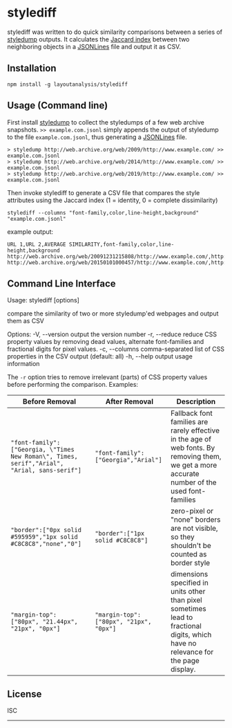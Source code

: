 # stylediff
stylediff was written to do quick similarity comparisons between a series of [styledump](https://github.com/layoutanalysis/styledump) outputs.
It calculates the [Jaccard index](https://en.wikipedia.org/wiki/Jaccard_index) between two neighboring objects in a [JSONLines](http://jsonlines.org/) file and output it as CSV. 



## Installation

```
npm install -g layoutanalysis/stylediff
```

## Usage (Command line)

First install [styledump](https://github.com/layoutanalysis/styledump) to collect the styledumps of a few web archive snapshots. `>> example.com.jsonl` simply appends the output of styledump to the file `example.com.jsonl`, thus generating a [JSONLines](http://jsonlines.org/) file.

```
> styledump http://web.archive.org/web/2009/http://www.example.com/ >> example.com.jsonl
> styledump http://web.archive.org/web/2014/http://www.example.com/ >> example.com.jsonl
> styledump http://web.archive.org/web/2019/http://www.example.com/ >> example.com.jsonl
```
Then invoke stylediff to generate a CSV file that compares the style attributes using the Jaccard index (1 = identity, 0 = complete dissimilarity)

```
stylediff --columns "font-family,color,line-height,background" "example.com.jsonl"
```

example output: 
```
URL 1,URL 2,AVERAGE SIMILARITY,font-family,color,line-height,background
http://web.archive.org/web/20091231215808/http://www.example.com/,http://web.archive.org/web/20150101000457/http://www.example.com/,0.5833333333333333,0,0.3333333333333333,1,1
http://web.archive.org/web/20150101000457/http://www.example.com/,http://web.archive.org/web/20190901174525/https://example.com/,1,1,1,1,1
```
## Command Line Interface

Usage: stylediff [options] <jsonlfile>

compare the similarity of two or more styledump'ed webpages and output them as CSV

Options:
  -V, --version               output the version number
  -r, --reduce                reduce CSS property values by removing dead values, alternate font-families and fractional digits for pixel values.
  -c, --columns <columnlist>  comma-separated list of CSS properties in the CSV output (default: all)
  -h, --help                  output usage information

The `-r` option tries to remove irrelevant (parts) of CSS property values before performing the comparison. Examples:

| Before Removal | After Removal | Description |
| --- | --- |---|
| `"font-family":["Georgia, \"Times New Roman\", Times, serif","Arial", "Arial, sans-serif"]` | `"font-family":["Georgia","Arial"]` | Fallback font families are rarely effective in the age of web fonts. By removing them, we get a more accurate number of the used font-families  |
| `"border":["0px solid #595959","1px solid #C8C8C8","none","0"]` |  `"border":["1px solid #C8C8C8"]` | zero-pixel or "none" borders are not visible, so they shouldn't be counted as border style |
| `"margin-top": ["80px", "21.44px", "21px", "0px"]` |`"margin-top": ["80px", "21px", "0px"]` | dimensions specified in units other than pixel sometimes lead to fractional digits, which have no relevance for the page display. |

## License

ISC

---


